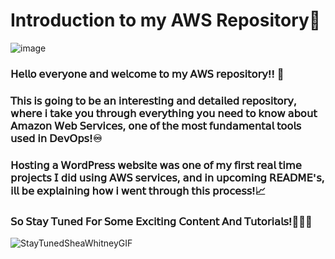 # Introduction to my AWS Repository👋

![image](https://github.com/user-attachments/assets/100f3db8-ad3f-4e08-adbb-3d9243eb937b)

### 𝖧𝖾𝗅𝗅𝗈 𝖾𝗏𝖾𝗋𝗒𝗈𝗇𝖾 𝖺𝗇𝖽 𝗐𝖾𝗅𝖼𝗈𝗆𝖾 𝗍𝗈 𝗆𝗒 𝖠𝖶𝖲 𝗋𝖾𝗉𝗈𝗌𝗂𝗍𝗈𝗋𝗒!! 🥳
### 𝖳𝗁𝗂𝗌 𝗂𝗌 𝗀𝗈𝗂𝗇𝗀 𝗍𝗈 𝖻𝖾 𝖺𝗇 𝗂𝗇𝗍𝖾𝗋𝖾𝗌𝗍𝗂𝗇𝗀 𝖺𝗇𝖽 𝖽𝖾𝗍𝖺𝗂𝗅𝖾𝖽 𝗋𝖾𝗉𝗈𝗌𝗂𝗍𝗈𝗋𝗒, 𝗐𝗁𝖾𝗋𝖾 𝗂 𝗍𝖺𝗄𝖾 𝗒𝗈𝗎 𝗍𝗁𝗋𝗈𝗎𝗀𝗁 𝖾𝗏𝖾𝗋𝗒𝗍𝗁𝗂𝗇𝗀 𝗒𝗈𝗎 𝗇𝖾𝖾𝖽 𝗍𝗈 𝗄𝗇𝗈𝗐 𝖺𝖻𝗈𝗎𝗍 𝖠𝗆𝖺𝗓𝗈𝗇 𝖶𝖾𝖻 𝖲𝖾𝗋𝗏𝗂𝖼𝖾𝗌, 𝗈𝗇𝖾 𝗈𝖿 𝗍𝗁𝖾 𝗆𝗈𝗌𝗍 𝖿𝗎𝗇𝖽𝖺𝗆𝖾𝗇𝗍𝖺𝗅 𝗍𝗈𝗈𝗅𝗌 𝗎𝗌𝖾𝖽 𝗂𝗇 𝖣𝖾𝗏𝖮𝗉𝗌!♾️
### 𝖧𝗈𝗌𝗍𝗂𝗇𝗀 𝖺 𝖶𝗈𝗋𝖽𝖯𝗋𝖾𝗌𝗌 𝗐𝖾𝖻𝗌𝗂𝗍𝖾 𝗐𝖺𝗌 𝗈𝗇𝖾 𝗈𝖿 𝗆𝗒 𝖿𝗂𝗋𝗌𝗍 𝗋𝖾𝖺𝗅 𝗍𝗂𝗆𝖾 𝗉𝗋𝗈𝗃𝖾𝖼𝗍𝗌 𝖨 𝖽𝗂𝖽 𝗎𝗌𝗂𝗇𝗀 𝖠𝖶𝖲 𝗌𝖾𝗋𝗏𝗂𝖼𝖾𝗌, 𝖺𝗇𝖽 𝗂𝗇 𝗎𝗉𝖼𝗈𝗆𝗂𝗇𝗀 𝖱𝖤𝖠𝖣𝖬𝖤'𝗌, 𝗂𝗅𝗅 𝖻𝖾 𝖾𝗑𝗉𝗅𝖺𝗂𝗇𝗂𝗇𝗀 𝗁𝗈𝗐 𝗂 𝗐𝖾𝗇𝗍 𝗍𝗁𝗋𝗈𝗎𝗀𝗁 𝗍𝗁𝗂𝗌 𝗉𝗋𝗈𝖼𝖾𝗌𝗌!📈 
### 𝖲𝗈 𝖲𝗍𝖺𝗒 𝖳𝗎𝗇𝖾𝖽 𝖥𝗈𝗋 𝖲𝗈𝗆𝖾 𝖤𝗑𝖼𝗂𝗍𝗂𝗇𝗀 𝖢𝗈𝗇𝗍𝖾𝗇𝗍 𝖠𝗇𝖽 𝖳𝗎𝗍𝗈𝗋𝗂𝖺𝗅𝗌!🙌📝💡

![StayTunedSheaWhitneyGIF](https://github.com/user-attachments/assets/0fa7bdfb-dad4-467e-8fc6-e4d9e2b4af09)


